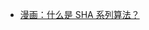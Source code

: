 - [漫画：什么是 SHA 系列算法？](https://mp.weixin.qq.com/s?__biz=MzI1MTIzMzI2MA==&mid=2650561442&idx=1&sn=0bbb6ea44e4b4feb6b3257a3dd0e2990&chksm=f1feed21c68964375afea60d46bea99dc1ad7bf3ff047086c9a974230982791b44ae3f85e7b4&scene=21#wechat_redirect)